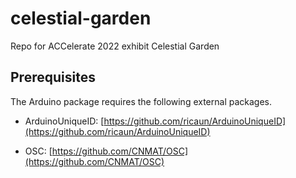# celestial-garden
Repo for ACCelerate 2022 exhibit Celestial Garden

## Prerequisites
The Arduino package requires the following external packages.

* ArduinoUniqueID: [https://github.com/ricaun/ArduinoUniqueID](https://github.com/ricaun/ArduinoUniqueID)

* OSC: [https://github.com/CNMAT/OSC](https://github.com/CNMAT/OSC)